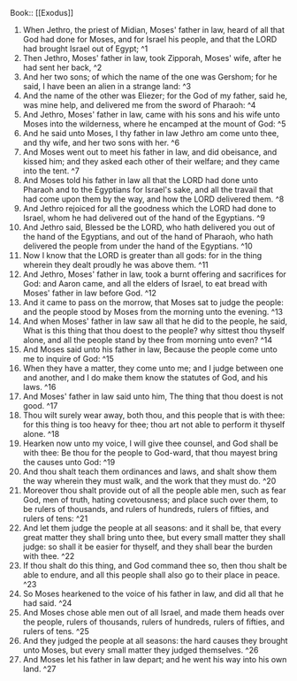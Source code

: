  Book:: [[Exodus]]
 1. When Jethro, the priest of Midian, Moses' father in law, heard of all that God had done for Moses, and for Israel his people, and that the LORD had brought Israel out of Egypt; ^1
 2. Then Jethro, Moses' father in law, took Zipporah, Moses' wife, after he had sent her back, ^2
 3. And her two sons; of which the name of the one was Gershom; for he said, I have been an alien in a strange land: ^3
 4. And the name of the other was Eliezer; for the God of my father, said he, was mine help, and delivered me from the sword of Pharaoh: ^4
 5. And Jethro, Moses' father in law, came with his sons and his wife unto Moses into the wilderness, where he encamped at the mount of God: ^5
 6. And he said unto Moses, I thy father in law Jethro am come unto thee, and thy wife, and her two sons with her. ^6
 7. And Moses went out to meet his father in law, and did obeisance, and kissed him; and they asked each other of their welfare; and they came into the tent. ^7
 8. And Moses told his father in law all that the LORD had done unto Pharaoh and to the Egyptians for Israel's sake, and all the travail that had come upon them by the way, and how the LORD delivered them. ^8
 9. And Jethro rejoiced for all the goodness which the LORD had done to Israel, whom he had delivered out of the hand of the Egyptians. ^9
 10. And Jethro said, Blessed be the LORD, who hath delivered you out of the hand of the Egyptians, and out of the hand of Pharaoh, who hath delivered the people from under the hand of the Egyptians. ^10
 11. Now I know that the LORD is greater than all gods: for in the thing wherein they dealt proudly he was above them. ^11
 12. And Jethro, Moses' father in law, took a burnt offering and sacrifices for God: and Aaron came, and all the elders of Israel, to eat bread with Moses' father in law before God. ^12
 13. And it came to pass on the morrow, that Moses sat to judge the people: and the people stood by Moses from the morning unto the evening. ^13
 14. And when Moses' father in law saw all that he did to the people, he said, What is this thing that thou doest to the people? why sittest thou thyself alone, and all the people stand by thee from morning unto even? ^14
 15. And Moses said unto his father in law, Because the people come unto me to inquire of God: ^15
 16. When they have a matter, they come unto me; and I judge between one and another, and I do make them know the statutes of God, and his laws. ^16
 17. And Moses' father in law said unto him, The thing that thou doest is not good. ^17
 18. Thou wilt surely wear away, both thou, and this people that is with thee: for this thing is too heavy for thee; thou art not able to perform it thyself alone. ^18
 19. Hearken now unto my voice, I will give thee counsel, and God shall be with thee: Be thou for the people to God-ward, that thou mayest bring the causes unto God: ^19
 20. And thou shalt teach them ordinances and laws, and shalt show them the way wherein they must walk, and the work that they must do. ^20
 21. Moreover thou shalt provide out of all the people able men, such as fear God, men of truth, hating covetousness; and place such over them, to be rulers of thousands, and rulers of hundreds, rulers of fifties, and rulers of tens: ^21
 22. And let them judge the people at all seasons: and it shall be, that every great matter they shall bring unto thee, but every small matter they shall judge: so shall it be easier for thyself, and they shall bear the burden with thee. ^22
 23. If thou shalt do this thing, and God command thee so, then thou shalt be able to endure, and all this people shall also go to their place in peace. ^23
 24. So Moses hearkened to the voice of his father in law, and did all that he had said. ^24
 25. And Moses chose able men out of all Israel, and made them heads over the people, rulers of thousands, rulers of hundreds, rulers of fifties, and rulers of tens. ^25
 26. And they judged the people at all seasons: the hard causes they brought unto Moses, but every small matter they judged themselves. ^26
 27. And Moses let his father in law depart; and he went his way into his own land. ^27
